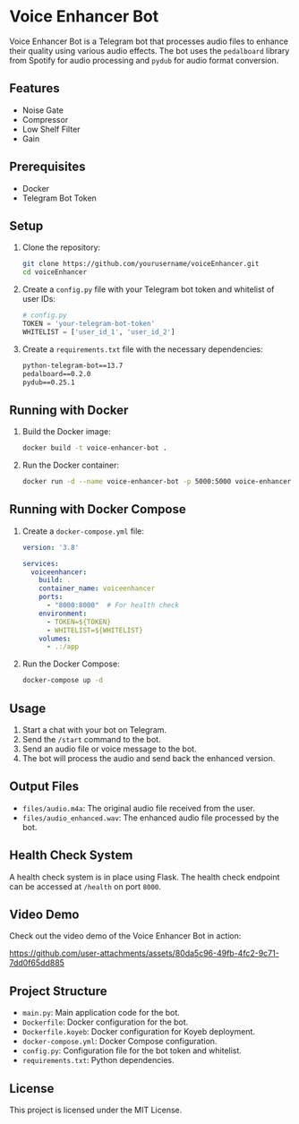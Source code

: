 # Voice Enhancer Bot
Voice Enhancer Bot is a Telegram bot that processes audio files to enhance their quality using various audio effects. The bot uses the `pedalboard` library from Spotify for audio processing and `pydub` for audio format conversion.

## Features

- Noise Gate
- Compressor
- Low Shelf Filter
- Gain

## Prerequisites

- Docker
- Telegram Bot Token

## Setup

1. Clone the repository:
    ```sh
    git clone https://github.com/yourusername/voiceEnhancer.git
    cd voiceEnhancer
    ```

2. Create a `config.py` file with your Telegram bot token and whitelist of user IDs:
    ```python
    # config.py
    TOKEN = 'your-telegram-bot-token'
    WHITELIST = ['user_id_1', 'user_id_2']
    ```

3. Create a `requirements.txt` file with the necessary dependencies:
    ```txt
    python-telegram-bot==13.7
    pedalboard==0.2.0
    pydub==0.25.1
    ```

## Running with Docker

1. Build the Docker image:
    ```sh
    docker build -t voice-enhancer-bot .
    ```

2. Run the Docker container:
    ```sh
    docker run -d --name voice-enhancer-bot -p 5000:5000 voice-enhancer-bot
    ```

## Running with Docker Compose

1. Create a `docker-compose.yml` file:
    ```yaml
    version: '3.8'

    services:
      voiceenhancer:
        build: .
        container_name: voiceenhancer
        ports:
          - "8000:8000"  # For health check
        environment:
          - TOKEN=${TOKEN}
          - WHITELIST=${WHITELIST}
        volumes:
          - .:/app
    ```

2. Run the Docker Compose:
    ```sh
    docker-compose up -d
    ```

## Usage

1. Start a chat with your bot on Telegram.
2. Send the `/start` command to the bot.
3. Send an audio file or voice message to the bot.
4. The bot will process the audio and send back the enhanced version.

## Output Files

- `files/audio.m4a`: The original audio file received from the user.
- `files/audio_enhanced.wav`: The enhanced audio file processed by the bot.

## Health Check System

A health check system is in place using Flask. The health check endpoint can be accessed at `/health` on port `8000`.

## Video Demo

Check out the video demo of the Voice Enhancer Bot in action:

https://github.com/user-attachments/assets/80da5c96-49fb-4fc2-9c71-7dd0f65dd885

## Project Structure

- `main.py`: Main application code for the bot.
- `Dockerfile`: Docker configuration for the bot.
- `Dockerfile.koyeb`: Docker configuration for Koyeb deployment.
- `docker-compose.yml`: Docker Compose configuration.
- `config.py`: Configuration file for the bot token and whitelist.
- `requirements.txt`: Python dependencies.

## License

This project is licensed under the MIT License.
